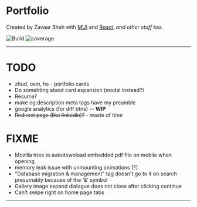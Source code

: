 # Portfolio

Created by Zavaar Shah with [MUI](https://mui.com) and [React](https://reactjs.org), _and other stuff too._

![Build](https://github.com/thatziv/portfolio/workflows/CI/CD/badge.svg) ![coverage](https://img.shields.io/codecov/c/github/thatziv/portfolio/CI/CD)

---

# TODO

- zhud, osm, hs - portfolio cards
- Do somehting about card expansion (modal instead?)
- Resume?
- make og:description meta tags have my preamble
- google analytics (for diff btns) -- **WIP**
- ~~Redirect page (like linkedin)?~~ - waste of time

# FIXME

- Mozilla tries to autodownload embedded pdf file on mobile when opening
- memory leak issue with unmounting animations [?]
- "Database migration & management" tag doesn't go to it on search presumably because of the '&' symbol
- Gallery image expand dialogue does not close after clicking continue
- Can't swipe right on home page tabs

---

